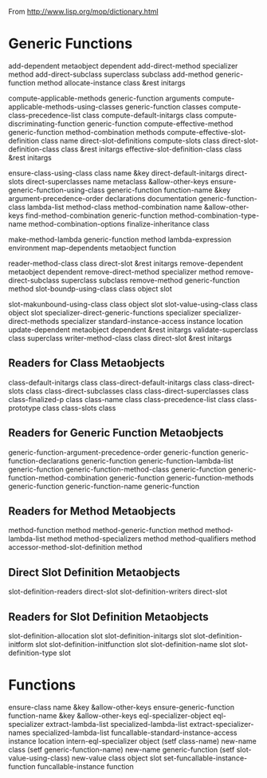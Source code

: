 From http://www.lisp.org/mop/dictionary.html

# Generic Functions

add-dependent metaobject dependent
add-direct-method specializer method
add-direct-subclass superclass subclass
add-method generic-function method
allocate-instance class &rest initargs

compute-applicable-methods generic-function arguments
compute-applicable-methods-using-classes generic-function classes
compute-class-precedence-list class
compute-default-initargs class
compute-discriminating-function generic-function
compute-effective-method generic-function method-combination methods
compute-effective-slot-definition class name direct-slot-definitions
compute-slots class
direct-slot-definition-class class &rest initargs
effective-slot-definition-class class &rest initargs

ensure-class-using-class class name &key direct-default-initargs direct-slots direct-superclasses
name metaclass &allow-other-keys
ensure-generic-function-using-class generic-function function-name &key argument-precedence-order declarations documentation generic-function-class lambda-list method-class method-combination name &allow-other-keys
find-method-combination generic-function method-combination-type-name method-combination-options
finalize-inheritance class

make-method-lambda generic-function method lambda-expression environment
map-dependents metaobject function

reader-method-class class direct-slot &rest initargs
remove-dependent metaobject dependent
remove-direct-method specializer method
remove-direct-subclass superclass subclass
remove-method generic-function method
slot-boundp-using-class class object slot

slot-makunbound-using-class class object slot
slot-value-using-class class object slot
specializer-direct-generic-functions specializer
specializer-direct-methods specializer
standard-instance-access instance location
update-dependent metaobject dependent &rest initargs
validate-superclass class superclass
writer-method-class class direct-slot &rest initargs

## Readers for Class Metaobjects

class-default-initargs class
class-direct-default-initargs class
class-direct-slots class
class-direct-subclasses class
class-direct-superclasses class
class-finalized-p class
class-name class
class-precedence-list class
class-prototype class
class-slots class

## Readers for Generic Function Metaobjects

generic-function-argument-precedence-order generic-function
generic-function-declarations generic-function
generic-function-lambda-list generic-function
generic-function-method-class generic-function
generic-function-method-combination generic-function
generic-function-methods generic-function
generic-function-name generic-function

## Readers for Method Metaobjects

method-function method
method-generic-function method
method-lambda-list method
method-specializers method
method-qualifiers method
accessor-method-slot-definition method

## Direct Slot Definition Metaobjects

slot-definition-readers direct-slot
slot-definition-writers direct-slot

## Readers for Slot Definition Metaobjects

slot-definition-allocation slot
slot-definition-initargs slot
slot-definition-initform slot
slot-definition-initfunction slot
slot-definition-name slot
slot-definition-type slot


# Functions

ensure-class name &key &allow-other-keys
ensure-generic-function function-name &key &allow-other-keys
eql-specializer-object eql-specializer
extract-lambda-list specialized-lambda-list
extract-specializer-names specialized-lambda-list
funcallable-standard-instance-access instance location
intern-eql-specializer object
(setf class-name) new-name class
(setf generic-function-name) new-name generic-function
(setf slot-value-using-class) new-value class object slot
set-funcallable-instance-function funcallable-instance function

